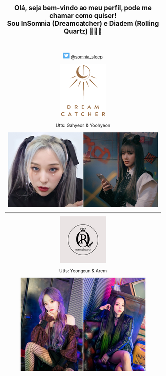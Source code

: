 <header>
  <h2 align = center> 
    Olá, seja bem-vindo ao meu perfil, pode me chamar como quiser!
    <br>
    Sou InSomnia (Dreamcatcher) e Diadem (Rolling Quartz) 💜💜💜
  </h2>
</header>

<div id="centralizer" align = center>
  
  <div id="social_media">
    <p>
      <img id = "twitter_icon" src = "imagem_2022-09-30_185204706.png" width = 20px> 
      <a href="https://twitter.com/somnia_sleep" target="_blank">@somnia_sleep</a>
    </p>
  </div>

  <div id="dreamcatcher">
    <img id = "dreamcatcher_logo" src = "imagem_2022-09-30_183226433.png" width = 150px>
    <p>Utts: Gahyeon & Yoohyeon</p>
    <div id="utts_image">
      <img id = "gahyeon_image" src = "imagem_2022-09-30_200845541.png" width = 240px>
      <img id = "yoohyeon_image" src = "imagem_2022-09-30_200417884.png" width = 240px>
    </div>

  </div>
  
  <hr>
  
  <div id="rolling_quartz">
    <img id = "rolling_quartz_logo" src = "imagem_2022-09-30_184334480.png" width = 150px>
    <p>Utts: Yeongeun & Arem</p>
    <div id="utts_image">
      <img id = "yeongeun_image" src = "imagem_2022-09-30_201705633.png" width = 200px>
      <img id = "atem_image" src = "imagem_2022-09-30_201629291.png" width = 200px>
    </div>
  </div>
  
</div>

